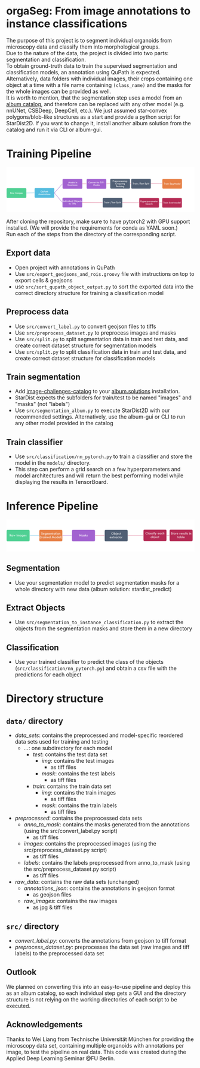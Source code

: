 # orgaSeg: From image annotations to instance classifications
The purpose of this project is to segment individual organoids from microscopy data and classify them into morphological groups.  
Due to the nature of the data, the project is divided into two parts: segmentation and classification.  
To obtain ground-truth data to train the supervised segmentation and classification models, an annotation using QuPath is expected.  
Alternatively, data folders with individual images, their crops containing one object at a time with a file name containing  `(class_name)` and the masks for the whole images can be provided as well.  
It is worth to mention, that the segmentation step uses a model from an [album catalog](https://gitlab.com/album-app/catalogs/image-challenges-dev), and therefore can be replaced with any other model (e.g. nnUNet, CSBDeep, DeepCell, etc.). We just assumed star-convex polygons/blob-like structures as a start and provide a python script for StarDist2D. If you want to change it, install another album solution from the catalog and run it via CLI or album-gui. 

# Training Pipeline

![training steps](training.png)

After cloning the repository, make sure to have pytorch2 with GPU support installed. (We will provide the requirements for conda as YAML soon.)  
Run each of the steps from the directory of the corresponding script.

## Export data

- Open project with annotations in QuPath
- Use `src/export_geojsons_and_rois.groovy` file with instructions on top to export cells & geojsons
- use `src/sort_qupath_object_output.py` to sort the exported data into the correct directory structure for training a classification model 

## Preprocess data

- Use `src/convert_label.py` to convert geojson files to tiffs
- Use `src/preprocess_dataset.py` to preprocess images and masks
- Use `src/split.py` to split segmentation data in train and test data, and create correct dataset structure for segmentation models
- Use `src/split.py` to split classification data in train and test data, and create correct dataset structure for classification models 


## Train segmentation

- Add [image-challenges-catalog](https://gitlab.com/album-app/catalogs/image-challenges-dev) to your [album.solutions](https://album.solutions/) installation.  
- StarDist expects the subfolders for train/test to be named "images" and "masks" (not "labels")
- Use `src/segmentation_album.py` to execute StarDist2D with our recommended settings. Alternatively, use the album-gui or CLI to run any other model provided in the catalog


## Train classifier

- Use `src/classification/nn_pytorch.py` to train a classifier and store the model in the `models/` directory.  
- This step can perform a grid search on a few hyperparameters and model architectures and will return the best performing model whjile displaying the results in TensorBoard.


# Inference Pipeline 

![inference steps](inference.png)

## Segmentation
- Use your segmentation model to predict segmentation masks for a whole directory with new data (album solution: stardist_predict) 

## Extract Objects
- Use `src/segmentation_to_instance_classification.py` to extract the objects from the segmentation masks and store them in a new directory

## Classification
- Use your trained classifier to predict the class of the objects (`src/classification/nn_pytorch.py`) and obtain a csv file with the predictions for each object



# Directory structure
## `data/` directory

- _data_sets_: contains the preprocessed and model-specific reordered data sets used for training and testing
    - _..._: one subdirectory for each model
      - _test_: contains the test data set
        - _img_: contains the test images
          - as tiff files
        - _mask_: contains the test labels
          - as tiff files
      - _train_: contains the train data set
        - _img_: contains the train images
          - as tiff files
        - _mask_: contains the train labels
          - as tiff files
- _preprocessed_: contains the preprocessed data sets
    - _anno_to_mask_: contains the masks generated from the annotations (using the src/convert_label.py script)
      - as tiff files
    - _images_: contains the preprocessed images (using the src/preprocess_dataset.py script)
      - as tiff files
    - _labels_: contains the labels preprocessed from anno_to_mask (using the src/preprocess_dataset.py script)
      - as tiff files
- _raw_data_: contains the raw data sets (unchanged)
  - _annotations_json_: contains the annotations in geojson format
    - as geojson files
  - _raw_images_: contains the raw images
    - as jpg & tiff files

## `src/` directory

- _convert_label.py_: converts the annotations from geojson to tiff format
- _preprocess_dataset.py_: preprocesses the data set (raw images and tiff labels) to the preprocessed data set


## Outlook
We planned on converting this into an easy-to-use pipeline and deploy this as an album catalog, so each individual step gets a GUI and the directory structure is not relying on the working directories of each script to be executed. 


## Acknowledgements
Thanks to Wei Liang from Technische Universität München for providing the microscopy data set, containing multiple organoids with annotations per image, to test the pipeline on real data.
This code was created during the Applied Deep Learning Seminar @FU Berlin. 
